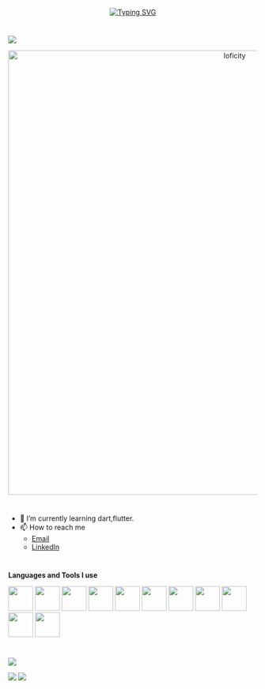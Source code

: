 <p align="center">
  <a href="https://git.io/typing-svg"><img src="https://readme-typing-svg.demolab.com?font=Fira+Code&weight=500&duration=2000&pause=1000&color=38C2FF&multiline=true&width=435&lines=Hello%2C+I'm+Thet+Myoe+Khaing+(Tomari);A+Junior+Flutter+Developer" alt="Typing SVG" /></a>
</p>

#

![](https://komarev.com/ghpvc/?username=tomari99)
<!--
- 🔭 I’m currently working on ..
- 👯 I’m looking to collaborate on ...
- 🤔 I’m looking for help with ...
- 💬 Ask me about ...
- 😄 Pronouns: ...
- ⚡ Fun fact: ...
 -->

 
<p align="center">
<img alt="loficity" width="900px" src="https://github.com/HyunCafe/HyunCafe/raw/main/assests/loficity.gif"</img>
</p>

#
 
- 🌱 I’m currently learning dart,flutter.
- 📫 How to reach me
    - [Email](mailto:thetmyoekhaing.npi@gmail.com?subject=Feedback&body=Message)
    - [LinkedIn](https://www.linkedin.com/in/thet-myoe-khaing-7423aa26a/)

#

**Languages and Tools I use**

<div>
  <img src="https://cdn.jsdelivr.net/gh/devicons/devicon/icons/dart/dart-original.svg" width="50" height="50" />   
  <img src="https://cdn.jsdelivr.net/gh/devicons/devicon/icons/flutter/flutter-original.svg" width="50" height="50" />
  <img src="https://cdn.jsdelivr.net/gh/devicons/devicon/icons/react/react-original.svg" width="50" height="50"/>
  <img src="https://cdn.jsdelivr.net/gh/devicons/devicon/icons/tailwindcss/tailwindcss-plain.svg" width="50" height="50"/>
  <img src="https://cdn.jsdelivr.net/gh/devicons/devicon/icons/javascript/javascript-plain.svg" width="50" height="50" />
  
  <img src="https://cdn.jsdelivr.net/gh/devicons/devicon/icons/firebase/firebase-plain.svg" width="50" height="50"  />
          
  <img src="https://cdn.jsdelivr.net/gh/devicons/devicon/icons/mongodb/mongodb-original.svg" width="50" height="50"  />
          
  <img src="https://cdn.jsdelivr.net/gh/devicons/devicon/icons/git/git-original.svg" width="50" height="50" />
  <img src="https://www.vectorlogo.zone/logos/github/github-icon.svg" width="50" height="50"/>
  <img src="https://cdn.jsdelivr.net/gh/devicons/devicon/icons/vscode/vscode-original.svg" width="50" height="50" />
  <img src="https://www.vectorlogo.zone/logos/discordapp/discordapp-icon.svg" width="50" height="50"/>
  
</div>

#

  
![](http://github-profile-summary-cards.vercel.app/api/cards/profile-details?username=tomari99&theme=2077)

![](http://github-profile-summary-cards.vercel.app/api/cards/repos-per-language?username=tomari99&theme=2077)
![](http://github-profile-summary-cards.vercel.app/api/cards/productive-time?username=tomari99&theme=2077&utcOffset=8) 
<!--
**tomari99/tomari99** is a ✨ _special_ ✨ repository because its `README.md` (this file) appears on your GitHub profile.

Here are some ideas to get you started:


-->
